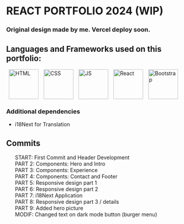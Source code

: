 # REACT PORTFOLIO 2024 (WIP)

### Original design made by me. Vercel deploy soon.

## Languages and Frameworks used on this portfolio:
<div style="display:flex;">
    <img src="https://cdn-icons-png.flaticon.com/512/732/732212.png" alt="HTML" style="width:80px;margin:0 0.5em" />
    <img src="https://upload.wikimedia.org/wikipedia/commons/thumb/6/62/CSS3_logo.svg/800px-CSS3_logo.svg.png" alt="CSS" style="width:80px;margin:0 0.5em" />
    <img src="https://upload.wikimedia.org/wikipedia/commons/thumb/6/6a/JavaScript-logo.png/800px-JavaScript-logo.png" alt="JS" style="width:80px;margin:0 0.5em" />
    <img src="https://upload.wikimedia.org/wikipedia/commons/thumb/a/a7/React-icon.svg/2300px-React-icon.svg.png" alt="React" style="width:80px;margin:0 0.5em" />
    <img src="https://cdn.icon-icons.com/icons2/2415/PNG/512/bootstrap_plain_wordmark_logo_icon_146620.png" alt="Bootstrap" style="width:80px;margin:0 0.5em" />
</div>

### Additional dependencies
* i18Next for Translation

## Commits

<ul style="list-style:none;">
    <li>START: First Commit and Header Development</li>
    <li>PART 2: Components: Hero and Intro</li>
    <li>PART 3: Components: Experience</li>
    <li>PART 4: Components: Contact and Footer</li>
    <li>PART 5: Responsive design part 1</li>
    <li>PART 6: Responsive design part 2</li>
    <li>PART 7: i18Next Application</li>
    <li>PART 8: Responsive design part 3 / details</li>
    <li>PART 9: Added hero picture</li>
    <li>MODIF: Changed text on dark mode button (burger menu)</li>
</ul>

